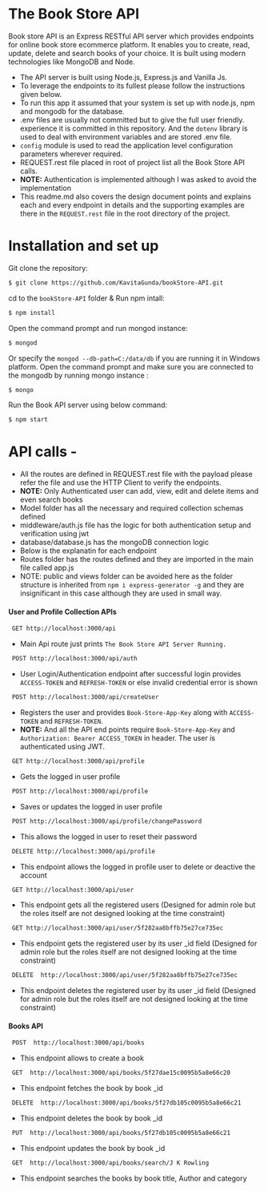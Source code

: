 # The Book Store API
Book store API is an Express RESTful API server which provides endpoints for online book store ecommerce platform. It enables you to create, read, update, delete and search books of your choice. It is built using modern technologies like MongoDB and Node.

  - The API server is built using Node.js, Express.js and Vanilla Js.
  - To leverage the endpoints to its fullest please follow the instructions given below.
  - To run this app it assumed that your system is set up with node.js, npm and mongodb for the database.
  - .env files are usually not committed but to give the full user friendly. experience it is committed in this repository. And the `dotenv` library is used to deal with environment variables and are stored .env file.
  - `config` module is used to read the application level configuration parameters wherever required.
  - REQUEST.rest file placed in root of project list all the Book Store API calls.
  - **NOTE:** Authentication is implemented although I was asked to avoid the implementation
  - This readme.md also covers the design document points and explains each and every endpoint in details and the supporting examples are there in the `REQUEST.rest` file in the root directory of the project.

# Installation and set up
Git clone the repository:
```sh
$ git clone https://github.com/KavitaGunda/bookStore-API.git
```
cd to the `bookStore-API` folder & Run npm intall:
```sh
$ npm install
```
Open the command prompt and run mongod instance: 
```sh
$ mongod
```
Or specify the `mongod --db-path=C:/data/db` if you are running it in Windows platform.
Open the command prompt and make sure you are connected to the mongodb by running mongo instance : 
```sh
$ mongo
```
Run the Book API server using below command: 
```sh
$ npm start
```

# API calls -
 - All the routes are defined in REQUEST.rest file with the payload please refer the file and use the HTTP Client to verify the endpoints.
 - **NOTE:** Only Authenticated user can add, view, edit and delete items and even search books
 - Model folder has all the necessary and required collection schemas defined
 - middleware/auth.js file has the logic for both authentication setup and verification using jwt
 - database/database.js has the mongoDB connection logic
 - Below is the explanatin for each endpoint
 - Routes folder has the routes defined and they are imported in the main file called app.js
 - NOTE: public and views folder can be avoided here as the folder structure is inherited from `npm i express-generator -g` and they are insignificant in this case although they are used in small way.
 
#### User and Profile Collection APIs
```sh
 GET http://localhost:3000/api
```
  - Main Api route just prints `The Book Store API Server Running.`

```sh
 POST http://localhost:3000/api/auth
```
  - User Login/Authentication endpoint after successful login provides `ACCESS-TOKEN` and `REFRESH-TOKEN` or else invalid credential error is shown
  
```sh
 POST http://localhost:3000/api/createUser
```
- Registers the user and provides `Book-Store-App-Key` along with `ACCESS-TOKEN` and `REFRESH-TOKEN`. 
- **NOTE:** And all the API end points require `Book-Store-App-Key` and  `Authorization: Bearer ACCESS_TOKEN` in header. The user is authenticated using JWT.
 
```sh
 GET http://localhost:3000/api/profile
```
- Gets the logged in user profile
 
```sh
 POST http://localhost:3000/api/profile
```
- Saves or updates the logged in user profile

```sh
 POST http://localhost:3000/api/profile/changePassword
```
- This allows the logged in user to reset their password

```sh
 DELETE http://localhost:3000/api/profile
```
- This endpoint allows the logged in profile user to delete or deactive the account

```sh
 GET http://localhost:3000/api/user
```
- This endpoint gets all the registered users (Designed for admin role but the roles itself are not designed looking at the time constraint)

```sh
 GET http://localhost:3000/api/user/5f282aa8bffb75e27ce735ec
```
- This endpoint gets the registered user by its user _id field (Designed for admin role but the roles itself are not designed looking at the time constraint)

```sh
 DELETE  http://localhost:3000/api/user/5f282aa8bffb75e27ce735ec
```
- This endpoint deletes the registered user by its user _id field (Designed for admin role but the roles itself are not designed looking at the time constraint)

#### Books API
```sh
 POST  http://localhost:3000/api/books
```
- This endpoint allows to create a book
```sh
 GET  http://localhost:3000/api/books/5f27dae15c0095b5a8e66c20
```
- This endpoint fetches the book by book _id
```sh
 DELETE  http://localhost:3000/api/books/5f27db105c0095b5a8e66c21
```
- This endpoint deletes the book by book _id
```sh
 PUT  http://localhost:3000/api/books/5f27db105c0095b5a8e66c21
```
- This endpoint updates the book by book _id
```sh
 GET  http://localhost:3000/api/books/search/J K Rowling
```
- This endpoint searches the books by book title, Author and category


